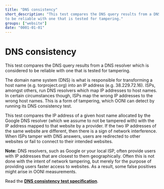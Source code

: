 ```yaml
---
title: "DNS consistency"
short_description: "This test compares the DNS query results from a DNS resolver which is considered
to be reliable with one that is tested for tampering."
groups: ["website"]
date: "0001-01-01"
---
```



# DNS consistency

This test compares the DNS query results from a DNS resolver which is considered
to be reliable with one that is tested for tampering.

The domain name system (DNS) is what is responsible for transforming a host name
(e.g. torproject.org) into an IP address (e.g. 38.229.72.16). ISPs, amongst
others, run DNS resolvers which map IP addresses to host names. In certain
circumstances though, ISPs map the wrong IP addresses to the wrong host names.
This is a form of tampering, which OONI can detect by running its DNS
consistency test.

This test compares the IP address of a given host name allocated by the Google
DNS resolver (which we assume to not be tampered with) with the IP address
mapped to that website by a provider. If the two IP addresses of the same
website are different, then there is a sign of network interference. When ISPs
tamper with DNS answers, users are redirected to other websites or fail to
connect to their intended websites.

**Note:** DNS resolvers, such as Google or your local ISP, often provide users
with IP addresses that are closest to them geographically. Often this is not
done with the intent of network tampering, but merely for the purpose of
providing users faster access to websites. As a result, some false positives
might arise in OONI measurements.

Read the **[DNS consistency test specification](https://github.com/ooni/spec/blob/master/nettests/ts-002-dns-consistency.md)**.
